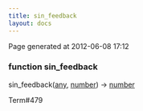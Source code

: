 ```yaml
---
title: sin_feedback
layout: docs
---
```


<div class="bottom_right_note">Page generated at 2012-06-08 17:12</div>
<h3><span class="minor">function</span> sin_feedback</h3>

sin_feedback(<a href="/docs/any.html">any</a>, <a href="/docs/number.html">number</a>) -> <a href="/docs/number.html">number</a>
<p></p>

<p><span class="extra_minor">Term#479</span></p>
